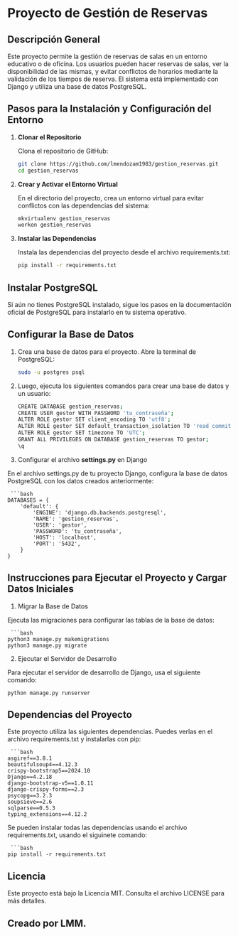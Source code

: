 # Proyecto de Gestión de Reservas

## Descripción General

Este proyecto permite la gestión de reservas de salas en un entorno educativo o de oficina. Los usuarios pueden hacer reservas de salas, ver la disponibilidad de las mismas, y evitar conflictos de horarios mediante la validación de los tiempos de reserva. El sistema está implementado con Django y utiliza una base de datos PostgreSQL.

## Pasos para la Instalación y Configuración del Entorno

1. **Clonar el Repositorio**

   Clona el repositorio de GitHub:

   ```bash
   git clone https://github.com/lmendozam1983/gestion_reservas.git
   cd gestion_reservas

2. **Crear y Activar el Entorno Virtual**

    En el directorio del proyecto, crea un entorno virtual para evitar conflictos con las dependencias del sistema:

    ```bash
    mkvirtualenv gestion_reservas
    workon gestion_reservas

3.  **Instalar las Dependencias**

    Instala las dependencias del proyecto desde el archivo requirements.txt:

    ```bash
    pip install -r requirements.txt

## Instalar PostgreSQL

Si aún no tienes PostgreSQL instalado, sigue los pasos en la documentación oficial de PostgreSQL para instalarlo en tu sistema operativo.

## Configurar la Base de Datos

1.  Crea una base de datos para el proyecto. Abre la terminal de PostgreSQL:

     ```bash
    sudo -u postgres psql

2.  Luego, ejecuta los siguientes comandos para crear una base de datos y un usuario:

     ```bash    
    CREATE DATABASE gestion_reservas;
    CREATE USER gestor WITH PASSWORD 'tu_contraseña';
    ALTER ROLE gestor SET client_encoding TO 'utf8';
    ALTER ROLE gestor SET default_transaction_isolation TO 'read committed';
    ALTER ROLE gestor SET timezone TO 'UTC';
    GRANT ALL PRIVILEGES ON DATABASE gestion_reservas TO gestor;
    \q

3.  Configurar el archivo **settings.py** en Django

En el archivo settings.py de tu proyecto Django, configura la base de datos PostgreSQL con los datos creados anteriormente:

     ```bash
    DATABASES = {
        'default': {
            'ENGINE': 'django.db.backends.postgresql',
            'NAME': 'gestion_reservas',
            'USER': 'gestor',
            'PASSWORD': 'tu_contraseña',
            'HOST': 'localhost',
            'PORT': '5432',
        }
    }

## Instrucciones para Ejecutar el Proyecto y Cargar Datos Iniciales

1.  Migrar la Base de Datos

Ejecuta las migraciones para configurar las tablas de la base de datos:

     ```bash
    python3 manage.py makemigrations
    python3 manage.py migrate

2.  Ejecutar el Servidor de Desarrollo

Para ejecutar el servidor de desarrollo de Django, usa el siguiente comando:

    
    python manage.py runserver

## Dependencias del Proyecto

Este proyecto utiliza las siguientes dependencias. Puedes verlas en el archivo requirements.txt y instalarlas con pip:

     ```bash
    asgiref==3.8.1
    beautifulsoup4==4.12.3
    crispy-bootstrap5==2024.10
    Django==4.2.18
    django-bootstrap-v5==1.0.11
    django-crispy-forms==2.3
    psycopg==3.2.3
    soupsieve==2.6
    sqlparse==0.5.3
    typing_extensions==4.12.2

Se pueden instalar todas las dependencias usando el archivo requirements.txt, usando el siguinete comando:

     ```bash
    pip install -r requirements.txt


## Licencia
Este proyecto está bajo la Licencia MIT. Consulta el archivo LICENSE para más detalles.

## Creado por LMM.



